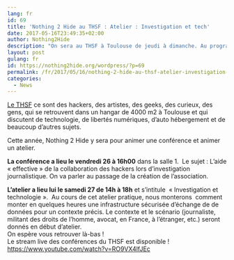 ```yaml
---
lang: fr 
id: 69
title: 'Nothing 2 Hide au THSF : Atelier : Investigation et tech'
date: 2017-05-16T23:49:35+02:00
author: Nothing2Hide
description: "On sera au THSF à Toulouse de jeudi à dimanche. Au programme : une conf pour présenter l'association et ses actions et un atelier sur l'investigation journalistique."
layout: post
gulang: fr 
id: https://nothing2hide.org/wordpress/?p=69
permalink: /fr/2017/05/16/nothing-2-hide-au-thsf-atelier-investigation-et-tech/
categories:
  - News
---
```

[Le <acronym title="Toulouse Hacker Space Factory">THSF</acronym>](https://www.thsf.net/) ce sont des hackers, des artistes, des geeks, des curieux, des gens, qui se retrouvent dans un hangar de 4000 m2 à Toulouse et qui discutent de technologie, de libertés numériques, d’auto hébergement et de beaucoup d’autres sujets.<!--more-->

Cette année, Nothing 2 Hide y sera pour animer une conférence et animer un atelier.

**La conférence a lieu le vendredi 26 à 16h00** dans la salle 1.  Le sujet : L&rsquo;aide « effective » de la collaboration des hackers lors d&rsquo;investigation journalistique. On va parler au passage de la création de l&rsquo;association.

**L&rsquo;atelier a lieu lui le samedi 27 de 14h à 18h** et s&rsquo;intitule  « Investigation et technologie ».  Au cours de cet atelier pratique, nous monterons  comment monter en quelques heures une infrastructure sécurisée d&rsquo;échange de de données pour un contexte précis. Le contexte et le scénario (journaliste, militant des droits de l&rsquo;homme, avocat, en France, à l&rsquo;étranger, etc.) seront donnés en début d&rsquo;atelier.  
On espère vous retrouver là-bas !  
Le stream live des conférences du THSF est disponible !  
https://www.youtube.com/watch?v=RO9VX4lfJEc